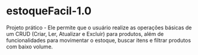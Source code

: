# estoqueFacil-1.0
Projeto prático -  Ele permite que o usuário realize as operações básicas de um CRUD (Criar, Ler, Atualizar e Excluir) para produtos, além de funcionalidades para movimentar o estoque, buscar itens e filtrar produtos com baixo volume.
